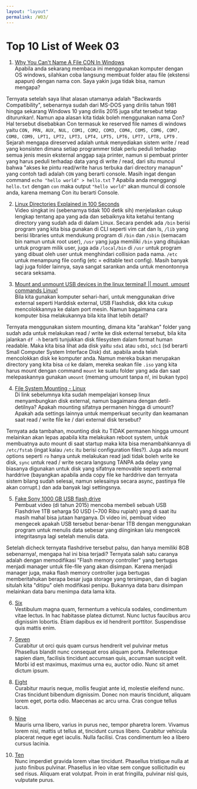 ```yaml
---
layout: "layout"
permalink: /W03/
---
```


# Top 10 List of Week 03

1. [Why You Can't Name A File CON In Windows](https://www.youtube.com/watch?v=bC6tngl0PTI)<br>
Apabila anda sekarang membaca ini menggunakan komputer dengan OS windows, silahkan coba langsung membuat folder atau file (ekstensi apapun) dengan nama con. Saya yakin juga tidak bisa, namun mengapa?

Ternyata setelah saya lihat alasan utamanya adalah "Backwards Compatibility", sebenarnya sudah dari MS-DOS yang dirilis tahun 1981 hingga sekarang Windows 10 yang dirilis 2015 juga sifat tersebut tetap diturunkan!. Namun apa alasan kita tidak boleh menggunakan nama Con? Hal tersebut disebabkan Con termasuk ke reserved file names di windows yaitu `CON, PRN, AUX, NUL, COM1, COM2, COM3, COM4, COM5, COM6, COM7, COM8, COM9, LPT1, LPT2, LPT3, LPT4, LPT5, LPT6, LPT7, LPT8, LPT9` . Sejarah mengapa direserved adalah untuk menyediakan sistem write / read yang konsisten dimana setiap programmer tidak perlu peduli terhadap semua jenis mesin eksternal anggap saja printer, namun si pembuat printer yang harus peduli terhadap data yang di write / read, dari situ muncul bahwa "akses ke pintu read/write harus terbuka dari directory manapun" yang contoh tadi adalah `CON` yang berarti console. Masih ingat dengan command `echo "hello world" > hello.txt` ? Apabila anda menggangi `hello.txt` dengan `con` maka output `"hello world"` akan muncul di console anda, karena memang Con itu berarti Console.

2. [Linux Directories Explained in 100 Seconds](https://www.youtube.com/watch?v=42iQKuQodW4)<br>
Video singkat ini (sebenarnya tidak 100 detik sih) menjelaskan cukup lengkap tentang apa yang ada dan sebaiknya kita ketahui tentang directory yang sudah ada di dalam Linux.
Secara pendek ada `/bin` berisi program yang kita bisa gunakan di CLI seperti vim cat dan ls, `/lib` yang berisi libraries untuk mendukung program di `/bin` dan `/sbin` (semacam bin namun untuk root user), `/usr` yang juga memiliki `/bin` yang ditujukan untuk program milik user, juga ada `/local/bin` di `/usr` untuk program yang dibuat oleh user untuk menghindari collision pada nama. `/etc` untuk menampung file config (etc = editable text config). Masih banyak lagi juga folder lainnya, saya sangat sarankan anda untuk menontonnya secara seksama.

3. [Mount and unmount USB devices in the linux terminal! || mount, umount commands Linux!](https://www.youtube.com/watch?v=PWo1xkE0sds)<br>
Bila kita gunakan komputer sehari-hari, untuk menggunakan drive external seperti Harddisk external, USB Flashdisk, dkk kita cukup mencolokkannya ke dalam port mesin. Namun bagaimana cara komputer bisa melakukannya bila kita lihat lebih detail?

Ternyata menggunakan sistem mounting, dimana kita "arahkan" folder yang sudah ada untuk melakukan read / write ke disk external tersebut, bila kita jalankan `df -h` berarti tunjukkan disk filesystem dalam format human readable. Maka kita bisa lihat ada disk yaitu `sda1` atau `sdb1`, `sdc1` (sd berarti Small Computer System Interface Disk) dst. apabila anda telah mencolokkan disk ke komputer anda. Namun mereka bukan merupakan directory yang kita bisa `cd` ke dalam, mereka seakan file `.iso` yang kita harus mount dengan command `mount` ke suatu folder yang ada dan saat melepaskannya gunakan `umount` (memang umount tanpa n!, ini bukan typo)

4. [File System Mounting - Linux](https://www.youtube.com/watch?v=A8ITr5ZpzvA)<br>
Di link sebelumnya kita sudah mempelajari konsep linux menyambungkan disk external, namun bagaimana dengan detil-detilnya? Apakah mounting sifatnya permanen hingga di umount? Apakah ada settings lainnya untuk memperkuat security dan keamanan saat read / write file ke / dari external disk tersebut?

Ternyata ada tambahan, mounting disk itu TIDAK permanen hingga umount melainkan akan lepas apabila kita melakukan reboot system, untuk membuatnya auto mount di saat startup maka kita bisa menambahkannya di `/etc/fstab` (ingat kalau `/etc` itu berisi configuration files?). Juga ada mount options seperti `ro` hanya untuk melakukan read jadi tidak boleh write ke disk, `sync` untuk read / write secara langsung TANPA ada delay yang biasanya digunakan untuk disk yang sifatnya removable seperti external harddrive (bayangkan apabila anda copy file ke harddrive dan ternyata sistem bilang sudah selesai, namun selesainya secara async, pastinya file akan corrupt.) dan ada banyak lagi settingsnya.

5. [Fake Sony 1000 GB USB flash drive](https://youtu.be/6xJfC3jCPXM)<br>
Pembuat video (di tahun 2015) mencoba membeli sebuah USB Flashdrive 1TB seharga 50 USD (~700 Ribu rupiah) yang di saat itu masih mahal bisa jutaan harganya.
Di video ini, pembuat video mengecek apakah USB tersebut benar-benar 1TB dengan menggunakan program untuk menulis data sebesar yang diinginkan lalu mengecek integritasnya lagi setelah menulis data.

Setelah dicheck ternyata flashdrive tersebut palsu, dan hanya memiliki 8GB sebenarnya!, mengapa hal ini bisa terjadi? Ternyata salah satu caranya adalah dengan memodifikasi "Flash memory controller" yang bertugas menjadi manager untuk file-file yang akan disimpan. Karena menjadi manager juga, maka flash memory controller juga bertugas memberitahukan berapa besar juga storage yang tersimpan, dan di bagian situlah kita "ditipu" oleh modifikasi penipu. Bukannya data baru disimpan melainkan data baru menimpa data lama kita.

6. [Six](https://en.wikipedia.org/wiki/6)<br>
Vestibulum magna quam, fermentum a vehicula sodales, condimentum vitae lectus.
In hac habitasse platea dictumst.
Nunc luctus faucibus arcu dignissim lobortis.
Etiam dapibus ex id hendrerit porttitor.
Suspendisse quis mattis enim.

7. [Seven](https://en.wikipedia.org/wiki/7)<br>
Curabitur ut orci quis quam cursus hendrerit vel pulvinar metus
Phasellus blandit nunc consequat eros aliquam porta.
Pellentesque sapien diam, facilisis tincidunt accumsan quis, accumsan suscipit velit. 
Morbi id est maximus, maximus urna eu, auctor odio. 
Nunc sit amet dictum ipsum.

8. [Eight](https://en.wikipedia.org/wiki/8)<br>
Curabitur mauris neque, mollis feugiat ante id, molestie eleifend nunc.
Cras tincidunt bibendum dignissim.
Donec non mauris tincidunt, aliquam lorem eget, porta odio.
Maecenas ac arcu urna.
Cras congue tellus lacus.

9. [Nine](https://en.wikipedia.org/wiki/9)<br>
Mauris urna libero, varius in purus nec, tempor pharetra lorem.
Vivamus lorem nisi, mattis ut tellus at, tincidunt cursus libero.
Curabitur vehicula placerat neque eget iaculis.
Nulla facilisi.
Cras condimentum leo a libero cursus lacinia.

10. [Ten](https://en.wikipedia.org/wiki/10)<br>
Nunc imperdiet gravida lorem vitae tincidunt. 
Phasellus tristique nulla at justo finibus pulvinar.
Phasellus in leo vitae sem congue sollicitudin eu sed risus.
Aliquam erat volutpat.
Proin in erat fringilla, pulvinar nisl quis, vulputate purus.

